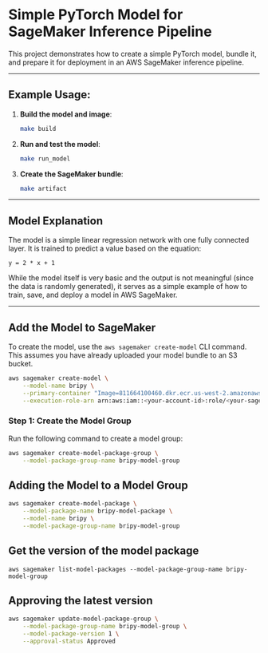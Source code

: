 
# Simple PyTorch Model for SageMaker Inference Pipeline

This project demonstrates how to create a simple PyTorch model, bundle it, and prepare it for deployment in an AWS SageMaker inference pipeline.

---

## Example Usage:

1. **Build the model and image**:
   ```bash
   make build
   ```

2. **Run and test the model**:
   ```bash
   make run_model
   ```

3. **Create the SageMaker bundle**:
   ```bash
   make artifact
   ```

---

## Model Explanation

The model is a simple linear regression network with one fully connected layer. It is trained to predict a value based on the equation:

```
y = 2 * x + 1
```

While the model itself is very basic and the output is not meaningful (since the data is randomly generated), it serves as a simple example of how to train, save, and deploy a model in AWS SageMaker.

---

## **Add the Model to SageMaker**

To create the model, use the `aws sagemaker create-model` CLI command. This assumes you have already uploaded your model bundle to an S3 bucket.

```bash
aws sagemaker create-model \
    --model-name bripy \
    --primary-container "Image=811664100460.dkr.ecr.us-west-2.amazonaws.com/sagemaker-pytorch:2.0.0-cpu-py3,ModelDataUrl=s3://<your-bucket-name>/model_bundle.tar.gz" \
    --execution-role-arn arn:aws:iam::<your-account-id>:role/<your-sagemaker-execution-role>
```

### Step 1: Create the Model Group

Run the following command to create a model group:

```bash
aws sagemaker create-model-package-group \
    --model-package-group-name bripy-model-group
```

## Adding the Model to a Model Group

```bash
aws sagemaker create-model-package \
    --model-package-name bripy-model-package \
    --model-name bripy \
    --model-package-group-name bripy-model-group
```

## Get the version of the model package

```
aws sagemaker list-model-packages --model-package-group-name bripy-model-group
```

## Approving the latest version

```bash
aws sagemaker update-model-package-group \
    --model-package-group-name bripy-model-group \
    --model-package-version 1 \
    --approval-status Approved
```
